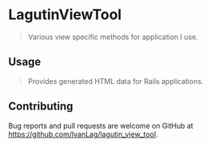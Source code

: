 # LagutinViewTool

> Various view specific methods for application I use.

## Usage

> Provides generated HTML data for Rails applications.


## Contributing

Bug reports and pull requests are welcome on GitHub at https://github.com/IvanLag/lagutin_view_tool.
